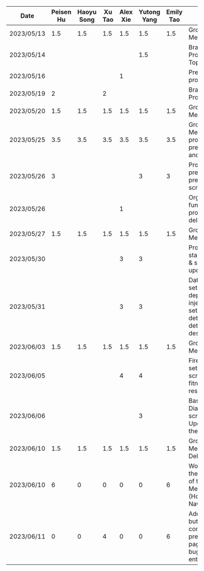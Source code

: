 | Date       | Peisen Hu | Haoyu Song | Xu Tao | Alex Xie | Yutong Yang | Emily Tao | Task                                                                            |
|------------|-----------|------------|--------|----------|-------------|-----------|---------------------------------------------------------------------------------|
| 2023/05/13 | 1.5       | 1.5        | 1.5    | 1.5      | 1.5         | 1.5       | Group Meeting                                                                   |
| 2023/05/14 |           |            |        |          | 1.5         |           | Brainstorm Project Topics                                                       |
| 2023/05/16 |           |            |        | 1        |             |           | Prepared project ideas                                                          |
| 2023/05/19 | 2         |            | 2      |          |             |           | Brainstorming Project Topic                                                     |
| 2023/05/20 | 1.5       | 1.5        | 1.5    | 1.5      | 1.5         | 1.5       | Group Meeting                                                                   |
| 2023/05/25 | 3.5       | 3.5        | 3.5    | 3.5      | 3.5         | 3.5       | Group Meeting for proposal presentation and mockups                             |
| 2023/05/26 | 3         |            |        |          | 3           | 3         | Proposal presentation preparation & script                                      |
| 2023/05/26 |           |            |        | 1        |             |           | Organized functional properties in deliverable                                  |
| 2023/05/27 | 1.5       | 1.5        | 1.5    | 1.5      | 1.5         | 1.5       | Group Meeting                                                                   |
| 2023/05/30 |           |            |        | 3        | 3           |           | Project starter code & small UI updates                                         |
| 2023/05/31 |           |            |        | 3        | 3           |           | Data layer setup, dependency injection setup, and determine detailed app design |
| 2023/06/03 | 1.5       | 1.5        | 1.5    | 1.5      | 1.5         | 1.5       | Group Meeting                                                                   |
| 2023/06/05 |           |            |        | 4        | 4           |           | Firebase setup, login screen & fitness API research                             |
| 2023/06/06 |           |            |        |          | 3           |           | Basic Body Diameter screen, Update app theme                                    |
| 2023/06/10 | 1.5       | 1.5        | 1.5    | 1.5      | 1.5         | 1.5       | Group Meeting & Deliverable 2                                                   |
| 2023/06/10 | 6         | 0          | 0      | 0        | 0           | 6         | Working on the Creation of the 2nd Menu (Homepage Navbar)                       |
| 2023/06/11 | 0         | 0          | 4      | 0        | 0           | 6         | Add back button to come back to previous page, fixed bugs for re entering.  
